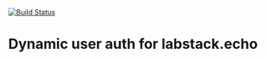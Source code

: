 [![Build Status](https://travis-ci.org/fino-digital/dynamicUserAuth.svg?branch=master)](https://travis-ci.org/fino-digital/dynamicUserAuth)

# Dynamic user auth for labstack.echo